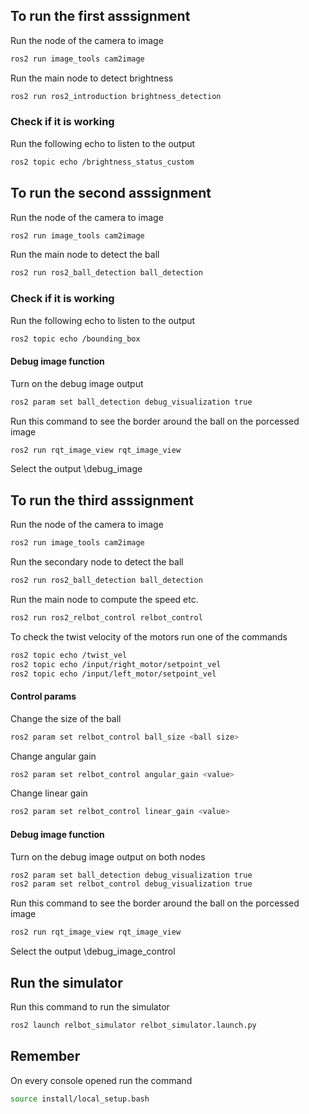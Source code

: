 ## To run the first asssignment

Run the node of the camera to image
```bash
ros2 run image_tools cam2image
```
Run the main node to detect brightness
```bash
ros2 run ros2_introduction brightness_detection
```

### Check if it is working
Run the following echo to listen to the output
```bash
ros2 topic echo /brightness_status_custom
```


## To run the second asssignment

Run the node of the camera to image
```bash
ros2 run image_tools cam2image
```

Run the main node to detect the ball
```bash
ros2 run ros2_ball_detection ball_detection
```

### Check if it is working
Run the following echo to listen to the output
```bash
ros2 topic echo /bounding_box
```

#### Debug image function
Turn on the debug image output
```bash
ros2 param set ball_detection debug_visualization true
```

Run this command to see the border around the ball on the porcessed image
```bash
ros2 run rqt_image_view rqt_image_view
```
Select the output \debug_image


## To run the third asssignment
Run the node of the camera to image
```bash
ros2 run image_tools cam2image
```

Run the secondary node to detect the ball
```bash
ros2 run ros2_ball_detection ball_detection
```

Run the main node to compute the speed etc.
```bash
ros2 run ros2_relbot_control relbot_control
```

To check the twist velocity of the motors run one of the commands
```bash
ros2 topic echo /twist_vel
ros2 topic echo /input/right_motor/setpoint_vel
ros2 topic echo /input/left_motor/setpoint_vel
```

#### Control params
Change the size of the ball
```bash
ros2 param set relbot_control ball_size <ball size>
```

Change angular gain 
```bash
ros2 param set relbot_control angular_gain <value>
```

Change linear gain 
```bash
ros2 param set relbot_control linear_gain <value>
```

#### Debug image function
Turn on the debug image output on both nodes
```bash
ros2 param set ball_detection debug_visualization true
ros2 param set relbot_control debug_visualization true
```

Run this command to see the border around the ball on the porcessed image
```bash
ros2 run rqt_image_view rqt_image_view
```
Select the output \debug_image_control

## Run the simulator
Run this command to run the simulator
```bash
ros2 launch relbot_simulator relbot_simulator.launch.py
```

## Remember 
On every console opened run the command
```bash
source install/local_setup.bash
```